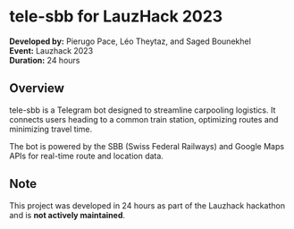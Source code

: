 # tele-sbb for LauzHack 2023

**Developed by:** Pierugo Pace, Léo Theytaz, and Saged Bounekhel  
**Event:** Lauzhack 2023  
**Duration:** 24 hours 

## Overview  
tele-sbb is a Telegram bot designed to streamline carpooling logistics. It connects users heading to a common train station, optimizing routes and minimizing travel time.

The bot is powered by the SBB (Swiss Federal Railways) and Google Maps APIs for real-time route and location data.  

## Note  
This project was developed in 24 hours as part of the Lauzhack hackathon and is **not actively maintained**.
